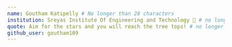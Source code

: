 ```yaml
---
name: Goutham Katipelly # No longer than 28 characters
institution: Sreyas Institute Of Engineering and Technology 🚩 # no longer than 58 characters
quote: Aim for the stars and you will reach the tree tops! # no longer than 100 characters, avoid using quotes(") to guarantee the format remains the same.
github_user: goutham109
---
```

